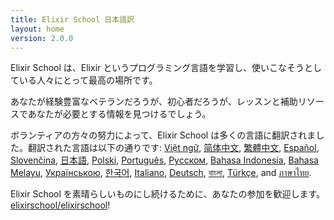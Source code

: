 ```yaml
---
title: Elixir School 日本語訳
layout: home
version: 2.0.0
---
```


Elixir School は、Elixir というプログラミング言語を学習し、使いこなそうとしている人々にとって最高の場所です。

あなたが経験豊富なベテランだろうが、初心者だろうが、レッスンと補助リソースであなたが必要とする情報を見つけるでしょう。

ボランティアの方々の努力によって、Elixir School は多くの言語に翻訳されました。翻訳された言語は以下の通りです: [Việt ngữ][vi], [简体中文][zh-hans], [繁體中文][zh-hant], [Español][es], [Slovenčina][sk], [日本語][ja], [Polski][pl], [Português][pt], [Русском][ru], [Bahasa Indonesia][id], [Bahasa Melayu][ms], [Українською][uk], [한국어][ko], [Italiano][it], [Deutsch][de], [বাংলা][bn], [Türkçe][tr], and [ภาษาไทย][th].

Elixir School を素晴らしいものにし続けるために、あなたの参加を歓迎します。 [elixirschool/elixirschool](https://github.com/elixirschool/elixirschool)!

[es]: /es/
[it]: /it/
[ja]: /ja/
[ko]: /ko/
[pl]: /pl/
[pt]: /pt/
[ru]: /ru/
[sk]: /sk/
[vi]: /vi/
[id]: /id/
[ms]: /ms/
[uk]: /uk/
[de]: /de/
[bn]: /bn/
[tr]: /tr/
[th]: /th/
[zh-hans]: /zh-hans/
[zh-hant]: /zh-hant/
